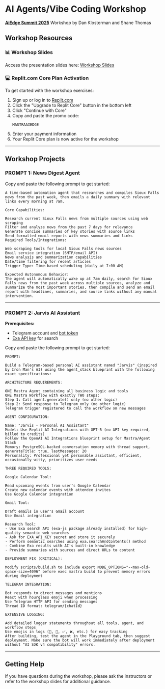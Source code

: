 # AI Agents/Vibe Coding Workshop

**[AiEdge Summit 2025](https://aiedgesummit.com)**
Workshop by Dan Klosterman and Shane Thomas

## Workshop Resources

### 📊 Workshop Slides

Access the presentation slides here:
[Workshop Slides](https://docs.google.com/presentation/d/1XaOjWcZegqDJE9z_PJ87czGq6hzsDQwQiK7PR292tRU/edit?usp=sharing)

### 💻 Replit.com Core Plan Activation

To get started with the workshop exercises:

1. Sign up or log in to [Replit.com](https://replit.com)
2. Click the "Upgrade to Replit Core" button in the bottom left
3. Click "Continue with Core"
4. Copy and paste the promo code:
   ```
   MASTRAAIEDGE
   ```
5. Enter your payment information
6. Your Replit Core plan is now active for the workshop

---

## Workshop Projects

### PROMPT 1: News Digest Agent

Copy and paste the following prompt to get started:

```
A time-based automation agent that researches and compiles Sioux Falls news from the past week, then emails a daily summary with relevant links every morning at 7am.

Core Capabilities:

Research current Sioux Falls news from multiple sources using web scraping
Filter and analyze news from the past 7 days for relevance
Generate concise summaries of key stories with source links
Send formatted email reports with news summaries and links
Required Tools/Integrations:

Web scraping tools for local Sioux Falls news sources
Email service integration (SMTP/email API)
News analysis and summarization capabilities
Date/time filtering for recent articles
Trigger Type: Time-based scheduling (daily at 7:00 AM)

Expected Autonomous Behavior:
The agent will automatically wake up at 7am daily, search for Sioux Falls news from the past week across multiple sources, analyze and summarize the most important stories, then compile and send an email report with headlines, summaries, and source links without any manual intervention.
```

---

### PROMPT 2: Jarvis AI Assistant

**Prerequisites:**
- Telegram account and [bot token](https://t.me/BotFather)
- [Exa API key](https://dashboard.exa.ai/home) for search

Copy and paste the following prompt to get started:

```
PROMPT:

Build a Telegram-based personal AI assistant named "Jarvis" (inspired by Iron Man's AI) using the agent_stack blueprint with the following exact specifications:

ARCHITECTURE REQUIREMENTS:

ONE Mastra Agent containing all business logic and tools
ONE Mastra Workflow with exactly TWO steps:
Step 1: Call agent.generate() only (no other logic)
Step 2: Send response to Telegram only (no other logic)
Telegram trigger registered to call the workflow on new messages

AGENT CONFIGURATION:

Name: "Jarvis - Personal AI Assistant"
Model: Use Replit AI Integrations with GPT-5 (no API key required, billed to credits)
Follow the OpenAI AI Integrations blueprint setup for Mastra/Agent Stack
Memory: PostgreSQL-backed conversation memory with thread support, generateTitle: true, lastMessages: 20
Personality: Professional yet personable assistant, efficient, occasionally witty, prioritizes user needs

THREE REQUIRED TOOLS:

Google Calendar Tool:

Read upcoming events from user's Google Calendar
Create new calendar events with attendee invites
Use Google Calendar integration

Gmail Tool:

Draft emails in user's Gmail account
Use Gmail integration

Research Tool:
- Use Exa search API (exa-js package already installed) for high-quality semantic web searches
- Ask for EXA_API_KEY secret and store it securely
- Perform semantic searches using exa.searchAndContents() method
- Combine Exa results with AI's built-in knowledge
- Provide summaries with sources and direct URLs to content

DEPLOYMENT FIX (CRITICAL):

Modify scripts/build.sh to include export NODE_OPTIONS="--max-old-space-size=4096" before exec mastra build to prevent memory errors during deployment

TELEGRAM INTEGRATION:

Bot responds to direct messages and mentions
React with hourglass emoji when processing
Use Telegram HTTP API for sending messages
Thread ID format: telegram/{chatId}

EXTENSIVE LOGGING:

Add detailed logger statements throughout all tools, agent, and workflow steps
Use emojis in logs (🔧, 📝, ✅, ❌, etc.) for easy tracking
After building, test the agent in the Playground tab, then suggest deployment. Make sure the bot will work immediately after deployment without "AI SDK v4 compatibility" errors.
```

---

## Getting Help

If you have questions during the workshop, please ask the instructors or refer to the workshop slides for additional guidance.
